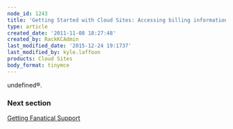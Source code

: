 ```yaml
---
node_id: 1243
title: 'Getting Started with Cloud Sites: Accessing billing information'
type: article
created_date: '2011-11-08 18:27:48'
created_by: RackKCAdmin
last_modified_date: '2015-12-24 19:1737'
last_modified_by: kyle.laffoon
products: Cloud Sites
body_format: tinymce
---
```


undefined&reg;.

### Next section

[Getting Fanatical
Support](http://www.rackspace.com/knowledge_center/article/getting-started-with-cloud-sites-getting-fanatical-support)

